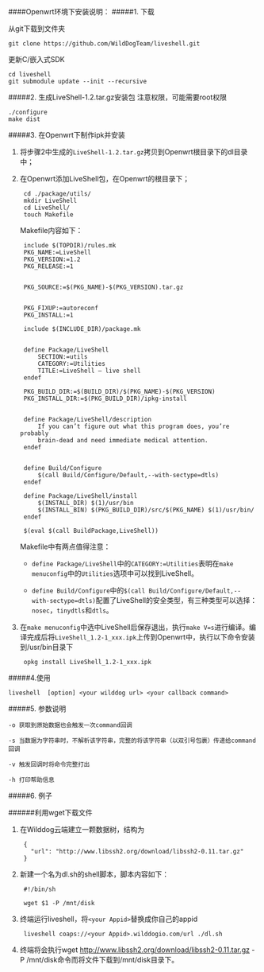
####Openwrt环境下安装说明：
#####1. 下载

从git下载到文件夹

	git clone https://github.com/WildDogTeam/liveshell.git
	
更新C/嵌入式SDK

	cd liveshell	
	git submodule update --init --recursive

#####2. 生成LiveShell-1.2.tar.gz安装包
注意权限，可能需要root权限

	./configure
	make dist

#####3. 在Openwrt下制作ipk并安装

1. 将步骤2中生成的`LiveShell-1.2.tar.gz`拷贝到Openwrt根目录下的dl目录中；

2. 在Openwrt添加LiveShell包，在Openwrt的根目录下；

		cd ./package/utils/
		mkdir LiveShell
		cd LiveShell/
		touch Makefile

	Makefile内容如下：

		include $(TOPDIR)/rules.mk
		PKG_NAME:=LiveShell
		PKG_VERSION:=1.2
		PKG_RELEASE:=1
	
	
		PKG_SOURCE:=$(PKG_NAME)-$(PKG_VERSION).tar.gz
	
	
		PKG_FIXUP:=autoreconf
		PKG_INSTALL:=1
	
		include $(INCLUDE_DIR)/package.mk
	
	
		define Package/LiveShell
			SECTION:=utils
			CATEGORY:=Utilities
			TITLE:=LiveShell — live shell
		endef
	
		PKG_BUILD_DIR:=$(BUILD_DIR)/$(PKG_NAME)-$(PKG_VERSION)
		PKG_INSTALL_DIR:=$(PKG_BUILD_DIR)/ipkg-install
	
	
		define Package/LiveShell/description
			If you can’t figure out what this program does, you’re probably
			brain-dead and need immediate medical attention.
		endef
	
	
		define Build/Configure
	  		$(call Build/Configure/Default,--with-sectype=dtls)
		endef
	
		define Package/LiveShell/install
			$(INSTALL_DIR) $(1)/usr/bin
			$(INSTALL_BIN) $(PKG_BUILD_DIR)/src/$(PKG_NAME) $(1)/usr/bin/
		endef
	
		$(eval $(call BuildPackage,LiveShell))

	Makefile中有两点值得注意：
		
	- `define Package/LiveShell`中的`CATEGORY:=Utilities`表明在`make menuconfig`中的`Utilities`选项中可以找到LiveShell。
	
	- `define Build/Configure`中的`$(call Build/Configure/Default,--with-sectype=dtls)`配置了LiveShell的安全类型，有三种类型可以选择：`nosec`，`tinydtls`和`dtls`。

3. 在`make menuconfig`中选中LiveShell后保存退出，执行`make V=s`进行编译。编译完成后将`LiveShell_1.2-1_xxx.ipk`上传到Openwrt中，执行以下命令安装到/usr/bin目录下

		opkg install LiveShell_1.2-1_xxx.ipk


#####4.使用

	liveshell  [option] <your wilddog url> <your callback command>

#####5. 参数说明

	-o 获取到原始数据也会触发一次command回调

	-s 当数据为字符串时，不解析该字符串，完整的将该字符串（以双引号包裹）传递给command回调
	
	-v 触发回调时将命令完整打出
	
	-h 打印帮助信息
	
#####6. 例子

######利用wget下载文件

1. 在Wilddog云端建立一颗数据树，结构为

		{
		  "url": "http://www.libssh2.org/download/libssh2-0.11.tar.gz"
		}	

2. 新建一个名为dl.sh的shell脚本，脚本内容如下：

		#!/bin/sh

		wget $1 -P /mnt/disk


3. 终端运行liveshell，将`<your Appid>`替换成你自己的appid

		liveshell coaps://<your Appid>.wilddogio.com/url ./dl.sh

4. 终端将会执行wget http://www.libssh2.org/download/libssh2-0.11.tar.gz -P /mnt/disk命令而将文件下载到/mnt/disk目录下。

